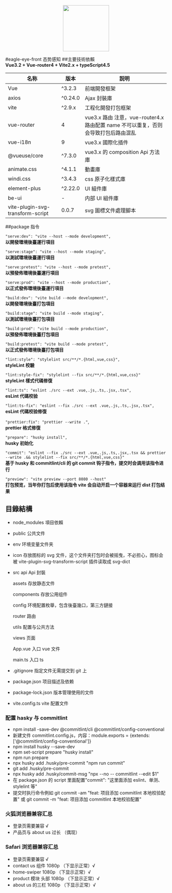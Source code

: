 <p align="center">
  <img width="144px" src="https://lianantech.com/commonImg/mail/hermit-logo.png" />
</p>

#eagle-eye-front 态势感知 ##主要技術依賴  
**Vue3.2 + Vue-router4 + Vite2.x + typeScript4.5**

| 名称                             | 版本      | 説明                                                                               |
| -------------------------------- |---------| ---------------------------------------------------------------------------------- |
| Vue                              | ^3.2.3  | 前端開發框架                                                                       |
| axios                            | ^0.24.0 | Ajax 封裝庫                                                                        |
| vite                             | ^2.9.x  | 工程化開發打包框架                                                                 |
| vue-router                       | 4       | vue3.x 路由 注意，vue-router4.x 路由配置 name 不可以重复，否则会导致打包后路由混乱 |
| vue-i18n                         | 9       | vue3.x 國際化插件                                                                  |
| @vueuse/core                     | ^7.3.0  | vue3.x 的 composition Api 方法庫                                                   |
| animate.css                      | ^4.1.1  | 動畫庫                                                                             |
| windi.css                        | ^3.4.3  | css 原子化樣式庫                                                                   |
| element-plus                     | ^2.22.0 | UI 組件庫                                                                          |
| be-ui                            | -       | 内部 UI 組件庫                                                                     |
| vite-plugin-svg-transform-script | 0.0.7   | svg 圖標文件處理脚本                                                               |

##package 指令

`"serve:dev": "vite --host --mode development",`  
**以開發環境後臺運行項目**

`"serve:stage": "vite --host --mode staging",`  
**以測試環境後臺運行項目**

`"serve:pretest": "vite --host --mode pretest",`  
**以預發佈環境後臺運行項目**

`"serve:prod": "vite --host --mode production",`  
**以正式發佈環境後臺運行項目**

`"build:dev": "vite build --mode development",`  
**以開發環境後臺打包項目**

`"build:stage": "vite build --mode staging",`  
**以測試環境後臺打包項目**

`"build:prod": "vite build --mode production",`  
**以預發佈環境後臺打包項目**

`"build:pretest": "vite build --mode pretest",`  
**以正式發佈環境後臺打包項目**

`"lint:style": "stylelint src/**/*.{html,vue,css}",`  
**styleLint 校驗**

`"lint:style-fix": "stylelint --fix src/**/*.{html,vue,css}"`  
**styleLint 樣式代碼修復**

`"lint:ts": "eslint ./src --ext .vue,.js,.ts,.jsx,.tsx",`  
**esLint 代碼校验**

`"lint:ts-fix": "eslint --fix ./src --ext .vue,.js,.ts,.jsx,.tsx",`  
**esLint 代碼校验修復**

`"prettier:fix": "prettier --write ."`,  
**prettier 格式修復**

`"prepare": "husky install",`  
**husky 初始化**

`"commit": "eslint --fix ./src --ext .vue,.js,.ts,.jsx,.tsx && prettier --write .&& stylelint --fix src/**/*.{html,vue,css}"`  
**基于 husky 和 commitlint/cli 的 git commit 钩子指令，提交时会调用该指令进行**

`"preview": "vite preview --port 8080 --host"`  
**打包预览，当年你打包后使用该指令 vite 会自动开启一个容器来运行 dist 打包结果**

## 目錄結構

- node_modules 項目依賴
- public 公共文件
- env 环境变量文件夹
- icon 存放图标的 svg 文件，这个文件夹打包时会被摇曳，不必担心，图标会被 vite-plugin-svg-transform-script 插件读取成 svg-dict
- src
  api Api 封裝

  assets 存放静态文件

  components 存放公用组件

  config 环境配置枚舉，包含後臺幾口，第三方鏈接

  router 路由

  utils 配置与公共方法

  views 页面

  App.vue 入口 vue 文件

  main.ts 入口 ts

- .gitignore 指定文件无需提交到 git 上

- package.json 项目描述及依赖

- package-lock.json 版本管理使用的文件

- vite.config.ts vite 配置文件

### 配置 hasky 与 commitlint

- npm install -save-dev @commitlint/cli @commitlint/config-conventional
- 新建文件 commitlint.config.js，内容：module.exports = {extends: ['@commitlint/config-conventional']}
- npm install husky --save-dev
- npm set-script prepare "husky install"
- npm run prepare
- npx husky add .husky/pre-commit "npm run commit"
- git add .husky/pre-commit
- npx husky add .husky/commit-msg "npx --no -- commitlint --edit $1"
- 在 package.json 的 script 里面配置"commit": "这里面添加 eslint、单测、stylelint 等"
- 提交时执行命令例如 git commit -am "feat: 项目添加 commitlint 本地校验配置" 或 git commit -m "feat: 项目添加 commitlint 本地校验配置"

### 火狐浏览器兼容汇总

- 登录页需要兼容 √
- 产品页与 about us 过长 （偶现）

### Safari 浏览器兼容汇总

- 登录页需要兼容 √
- contact us 组件 1080p （下显示正常）√
- home-swiper 1080p （下显示正常）√
- product 模块 头部 1080p （下显示正常）√
- about us 的三栏 1080p （下显示正常）√
